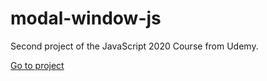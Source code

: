 # modal-window-js
Second project of the JavaScript 2020 Course from Udemy.

[Go to project](https://dannyibz.github.io/modal-window-js/)

